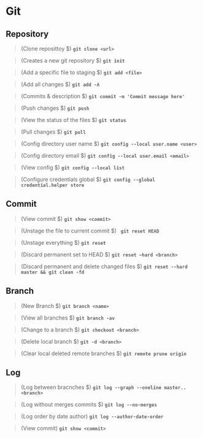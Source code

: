 # Git 

## Repository

>(Clone reposittoy $) **`git clone <url>`**

>(Creates a new git repository $) **`git init`**

>(Add a specific file to staging $) **`git add <file>`**

>(Add all changes $) **`git add -A`**

>(Commits & description $) **`git commit -m 'Commit message here' `**

>(Push changes $) **`git push`**

>(View the status of the files $) **`git status`**

>(Pull changes $) **`git pull`**

>(Config directory user name $) **`git config --local user.name <user>`**

>(Config directory email $) **`git config --local user.email <email>`**

>(View config $) **`git config --local list`**

>(Configure credentials global $) **`git config --global credential.helper store`**

## Commit

>(View commit $) **`git show <commit>`**

>(Unstage the file to current commit $) **` git reset HEAD`**

>(Unstage everything $) **`git reset`**

>(Discard permanent set to HEAD $) **`git reset –hard <branch>`**

>(Discard permanent and delete changed files $) **`git reset --hard master && git clean -fd`**

## Branch

>(New Branch $) **`git branch <name>`**

>(View all branches $) **`git branch -av`**

>(Change to a branch $) **`git checkout <branch>`**

>(Delete local branch $) **`git -d <branch>`**

>(Clear local deleted remote branches $) **`git remote prune origin`**


## Log

>(Log between bracnches $) **`git log --graph --oneline master..<branch>`**

>(Log without merges commits $) **`git log --no-merges`**

>(Log order by date author) **`git log --author-date-order`**

>(View commit) **`git show <commit>`**








